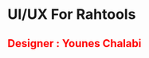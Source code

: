 # UI/UX For Rahtools
<style>
p{
    color:red!important;
}
</style>
## <p> Designer : Younes Chalabi </p>